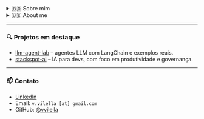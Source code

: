 <details>
<summary>🇧🇷 Sobre mim</summary>

Sou executivo de tecnologia e programador de nascença. Trabalho com engenharia de plataforma, IA aplicada e produtos para desenvolvedores. Crio soluções com propósito, clareza e código de verdade.

</details>

<details>
<summary>🇺🇸 About me</summary>

I'm a tech executive and lifelong programmer. I work on platform engineering, applied AI, and developer-centric products. I build things with purpose, clarity, and real code.

</details>

---

### 🔍 Projetos em destaque

- [llm-agent-lab](https://github.com/vvilella/llm-agent-lab) – agentes LLM com LangChain e exemplos reais.
- [stackspot-ai](https://github.com/stack-spot/stackspot-ai) – IA para devs, com foco em produtividade e governança.

---

### 📫 Contato

- [LinkedIn](https://linkedin.com/in/vvilella)
- Email: `v.vilella [at] gmail.com`
- GitHub: [@vvilella](https://github.com/vvilella)

